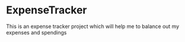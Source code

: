 # ExpenseTracker
This is an expense tracker project which will help me to balance out my expenses and spendings
